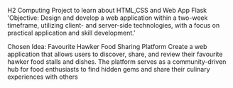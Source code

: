 H2 Computing Project to learn about HTML,CSS and Web App Flask
'Objective:
Design and develop a web application within a two-week timeframe, utilizing client- and server-side
technologies, with a focus on practical application and skill development.'

Chosen Idea:
Favourite Hawker Food Sharing Platform
Create a web application that allows users to discover, share, and review their favourite
hawker food stalls and dishes. The platform serves as a community-driven hub for food
enthusiasts to find hidden gems and share their culinary experiences with others
